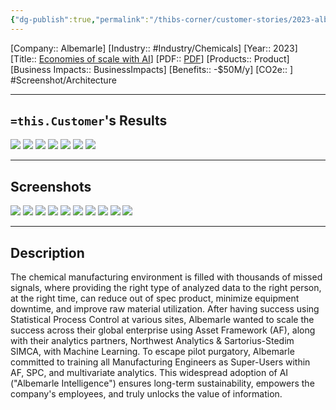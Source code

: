 ```yaml
---
{"dg-publish":true,"permalink":"/thibs-corner/customer-stories/2023-albemarle-economies-of-scale-with-ai/","noteIcon":""}
---
```


[Company:: Albemarle]
[Industry:: #Industry/Chemicals]
[Year:: 2023]
[Title:: [Economies of scale with AI](https://resources.osisoft.com/presentations/scaling-ai--albemarle-intelligencex-with-pi-asset-framework--spc--and-machine-learning/)]
[PDF:: [PDF](https://cdn.osisoft.com/osi/presentations/2021-aveva-pi-world/UC21NA-D2CH020-Albemarle-Alexander-Scaling-AI-Albemarle-Intelligence.pdf)]
[Products:: Product]
[Business Impacts:: BusinessImpacts]
[Benefits:: -$50M/y]
[CO2e:: ]
#Screenshot/Architecture  


---
## `=this.Customer`'s Results
![](https://i.imgur.com/RR4Gsco.png)
![](https://i.imgur.com/zTBzon5.png)
![](https://i.imgur.com/aqMI5m7.png)
![](https://i.imgur.com/2lOjKOO.png)
![](https://i.imgur.com/ul3Mjdu.png)
![](https://i.imgur.com/o9KW4vm.png)
![](https://i.imgur.com/xFpmWvs.png)


---
## Screenshots
![](https://i.imgur.com/Ehq1nJ3.png)
![](https://i.imgur.com/8uVLB3i.png)
![](https://i.imgur.com/VmNGYjW.png)
![](https://i.imgur.com/wlaadox.png)
![](https://i.imgur.com/rS1KPQn.png)
![](https://i.imgur.com/QucPba8.png)
![](https://i.imgur.com/NGCChfJ.png)
![](https://i.imgur.com/efmKkva.png)
![](https://i.imgur.com/RUESome.png)
![](https://i.imgur.com/VKGmBGK.png)


---
## Description
The chemical manufacturing environment is filled with thousands of missed signals, where providing the right type of analyzed data to the right person, at the right time, can reduce out of spec product, minimize equipment downtime, and improve raw material utilization. After having success using Statistical Process Control at various sites, Albemarle wanted to scale the success across their global enterprise using Asset Framework (AF), along with their analytics partners, Northwest Analytics & Sartorius-Stedim SIMCA, with Machine Learning. To escape pilot purgatory, Albemarle committed to training all Manufacturing Engineers as Super-Users within AF, SPC, and multivariate analytics. This widespread adoption of AI ("Albemarle Intelligence") ensures long-term sustainability, empowers the company's employees, and truly unlocks the value of information.